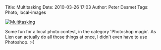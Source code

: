 Title: Multitasking
Date: 2010-03-26 17:03
Author: Peter Desmet
Tags: Photo, local-images

[![Multitasking](http://www.anderhalv.be/wp-content/uploads/photo-multitasking.jpg)](http://www.anderhalv.be/wp-content/uploads/photo-multitasking.jpg)

Some fun for a local photo contest, in the category 'Photoshop magic'. As Lien can actually do all those things at once, I didn't even have to use Photoshop. :-)